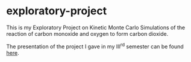 # exploratory-project
This is my Exploratory Project on Kinetic Monte Carlo Simulations of the reaction of carbon monoxide and oxygen to form carbon dioxide.

The presentation of the project I gave in my III<sup>rd</sup> semester can be found [here](https://drive.google.com/file/d/18e0D337eUUL0epWoWVzpS27ylj1oI3GO/view?usp=sharing).
